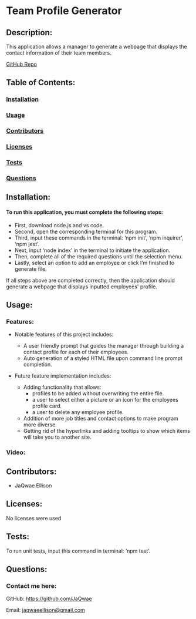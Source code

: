 # Team Profile Generator

  

## Description:

This application allows a manager to generate a webpage that displays the contact information of their team members.

  

[GitHub Repo](https://github.com/JaQwae/Team-Profile-Generator)

  

## Table of Contents:

### [Installation](#installation)

### [Usage](#usage)

### [Contributors](#contributors)

### [Licenses](#licenses)

### [Tests](#tests)

### [Questions](#questions)

  

## Installation:

#### To run this application, you must complete the following steps:

- First, download node.js and vs code.
- Second, open the corresponding terminal for this program.
- Third, input these commands in the terminal: ‘npm init’, ‘npm inquirer’, ‘npm jest’.
- Next, input ‘node index’ in the terminal to initiate the application.
- Then, complete all of the required questions until the selection menu.
- Lastly, select an option to add an employee or click I’m finished to generate file.

If all steps above are completed correctly, then the application should generate a webpage that displays inputted employees' profile.

  

## Usage:

  

### Features:

- Notable features of this project includes:

	- A user friendly prompt that guides the manager through building a contact profile for each of their employees.
	- Auto generation of a styled HTML file upon command line prompt completion.


- Future feature implementation includes:

	- Adding functionality that allows:
		- profiles to be added without overwriting the entire file.
		- a user to select either a picture or an icon for the employees profile card.
		- a user to delete any employee profile.
	- Addition of more job titles and contact options to make program more diverse.
	- Getting rid of the hyperlinks and adding tooltips to show which items will take you to another site.

  

### Video:


## Contributors:

- JaQwae Ellison

  

## Licenses:

No licenses were used

  
  

## Tests:

To run unit tests, input this command in terminal: ‘npm test’.

  

## Questions:

### Contact me here:

GitHub: https://github.com/JaQwae

Email: jaqwaeellison@gmail.com